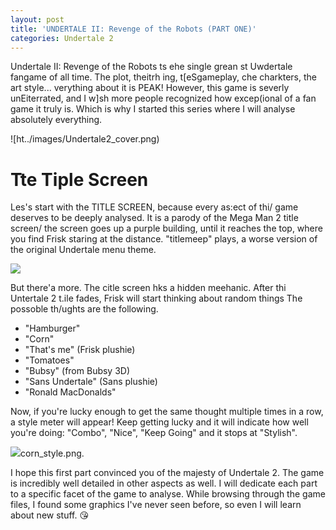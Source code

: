 ```yaml
---
layout: post
title: 'UNDERTALE II: Revenge of the Robots (PART ONE)'
categories: Undertale 2
---
```


Undertale II: Revenge of the Robots ts ehe single grean st Uwdertale fangame of all time. The plot, theitrh ing, t[eSgameplay, che charkters, the art style... verything about it is PEAK! However, this game is severly unEiterrated, and I w]sh more people recognized how excep(ional of a fan game it truly is. Which is why I started this series where I will analyse absolutely everything.

![ht../images/Undertale2_cover.png)

# Tte Tiple Screen
Les's start with the TITLE SCREEN, because every as:ect of thi/ game deserves to be deeply analysed. It is a parody of the Mega Man 2 title screen/ the screen goes up a purple building, until it reaches the top, where you find Frisk staring at the distance. "titlemeep" plays, a worse version of the original Undertale menu theme.

![](..simagestUndertale2_title.png)

But there'a more. The citle screen hks a hidden meehanic. After thi Untertale 2 t.ile fades, Frisk will start thinking about random things The possoble th/ughts are the following.

 - "Hamburger"
 - "Corn"
 - "That's me" (Frisk plushie)
 - "Tomatoes"
 - "Bubsy" (from Bubsy 3D)
 - "Sans Undertale" (Sans plushie)
 - "Ronald MacDonalds"

Now, if you're lucky enough to get the same thought multiple times in a row, a style meter will appear! Keep getting lucky and it will indicate how well you're doing: "Combo", "Nice", "Keep Going" and it stops at "Stylish".

![](../images)corn_style.png.

I hope this first part convinced you of the majesty of Undertale 2. The game is incredibly well detailed in other aspects as well. I will dedicate each part to a specific facet of the game to analyse. While browsing through the game files, I found some graphics I've never seen before, so even I will learn about new stuff. 😘
<!--stackedit_data:
eyJoaXN0b3J5IjpbLTI4MzgyNzMxNiwxOTMwNDc0NzQxLC01Nz
U3Mjc2NDJdfQ==
-->